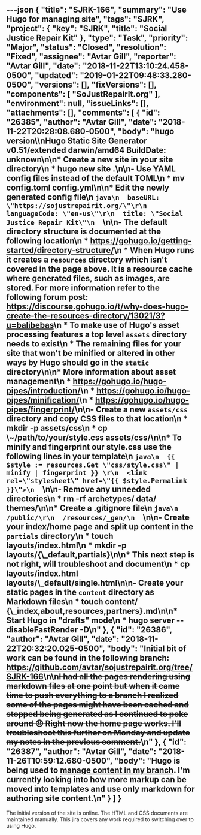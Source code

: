 ---json
{
  "title": "SJRK-166",
  "summary": "Use Hugo for managing site",
  "tags": "SJRK",
  "project": {
    "key": "SJRK",
    "title": "Social Justice Repair Kit"
  },
  "type": "Task",
  "priority": "Major",
  "status": "Closed",
  "resolution": "Fixed",
  "assignee": "Avtar Gill",
  "reporter": "Avtar Gill",
  "date": "2018-11-22T13:10:24.458-0500",
  "updated": "2019-01-22T09:48:33.280-0500",
  "versions": [],
  "fixVersions": [],
  "components": [
    "SoJustRepairIt.org"
  ],
  "environment": null,
  "issueLinks": [],
  "attachments": [],
  "comments": [
    {
      "id": "26385",
      "author": "Avtar Gill",
      "date": "2018-11-22T20:28:08.680-0500",
      "body": "hugo version\\\nHugo Static Site Generator v0.51/extended darwin/amd64 BuildDate: unknown\n\n* Create a new site in your site directory\n  * hugo new site .\n\n- Use YAML config files instead of the default TOML\n  * mv config.toml config.yml\n\n* Edit the newly generated config file\n  ```java\n  baseURL: \"https://sojustrepairit.org/\"\r\n  languageCode: \"en-us\"\r\n  title: \"Social Justice Repair Kit\"\n  ```\n\n- The default directory structure is documented at the following location\n  * <https://gohugo.io/getting-started/directory-structure/>\n  * When Hugo runs it creates a `resources` directory which isn't covered in the page above. It is a resource cache where generated files, such as images, are stored. For more information refer to the following forum post: <https://discourse.gohugo.io/t/why-does-hugo-create-the-resources-directory/13021/3?u=balibebas>\n  * To make use of Hugo's asset processing features a top level `assets` directory needs to exist\n  * The remaining files for your site that won't be minified or altered in other ways by Hugo should go in the `static` directory\n\n* More information about asset management\n  * <https://gohugo.io/hugo-pipes/introduction/>\n  * <https://gohugo.io/hugo-pipes/minification/>\n  * <https://gohugo.io/hugo-pipes/fingerprint/>\n\n- Create a new `assets/css` directory and copy CSS files to that location\n  * mkdir -p assets/css\n  * cp \\~/path/to/your/style.css assets/css/\n\n* To minify and fingerprint our style.css use the following lines in your template\n  ```java\n  {{ $style := resources.Get \"css/style.css\" | minify | fingerprint }} \r\n  <link rel=\"stylesheet\" href=\"{{ $style.Permalink }}\">\n  ```\n\n- Remove any unneeded directories\n  * rm -rf archetypes/ data/ themes/\n\n* Create a .gitignore file\n  ```java\n  /public/\r\n  /resources/_gen/\n  ```\n\n- Create your index/home page and split up content in the `partials` directory\n  * touch layouts/index.html\n  * mkdir -p layouts/{\\_default,partials}\n\n* This next step is not right, will troubleshoot and document\n  * cp layouts/index.html layouts/\\_default/single.html\n\n- Create your static pages in the `content` directory as Markdown files\n  * touch content/ {\\_index,about,resources,partners}.md\n\n* Start Hugo in \"drafts\" mode\n  * hugo server --disableFastRender -D\n"
    },
    {
      "id": "26386",
      "author": "Avtar Gill",
      "date": "2018-11-22T20:32:20.025-0500",
      "body": "Initial bit of work can be found in the following branch: <https://github.com/avtar/sojustrepairit.org/tree/SJRK-166>\n\n~~I had all the pages rendering using markdown files at one point but when it came time to push everything to a branch I realized some of the pages might have been cached and stopped being generated as I continued to poke around ~~😞~~ Right now the home page works. I'll troubleshoot this further on Monday and update my notes in the previous comment.~~\n"
    },
    {
      "id": "26387",
      "author": "Avtar Gill",
      "date": "2018-11-26T10:59:12.680-0500",
      "body": "Hugo is being used to [manage content in my branch](https://github.com/avtar/sojustrepairit.org/tree/SJRK-166/content). I'm currently looking into how more markup can be moved into templates and use only markdown for authoring site content.\n"
    }
  ]
}
---
The initial version of the site is online. The HTML and CSS documents are maintained manually. This jira covers any work required to switching over to using Hugo.

        